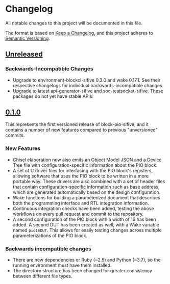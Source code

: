 # Changelog

All notable changes to this project will be documented in this file.

The format is based on [Keep a Changelog](https://keepachangelog.com/en/1.0.0/),
and this project adheres to [Semantic Versioning](https://semver.org/spec/v2.0.0.html).

## [Unreleased]

### Backwards-Incompatible Changes

- Upgrade to environment-blockci-sifive 0.3.0 and wake 0.17.1. See their
  respective changelogs for individual backwards-incompatible changes.
- Upgrade to latest api-generator-sifive and soc-testsocket-sifive. These
  packages do not yet have stable APIs.

## [0.1.0]

This represents the first versioned release of block-pio-sifive, and it contains a number of new features compared to previous "unversioned" commits.

### New Features

- Chisel elaboration now also emits an Object Model JSON and a Device Tree file with configuration-specific information about the PIO block.
- A set of C driver files for interfacing with the PIO block's registers, allowing software that uses the PIO block to be written in a more portable way. These drivers are also combined with a set of header files that contain configuration-specific information such as base address, which are generated automatically based on the design configuration.
- Wake functions for building a parameterized document that describes both the programming interface and RTL integration information.
- Continuous integration checks have been added, testing the above workflows on every pull request and commit to the repository.
- A second configuration of the PIO block with a width of 16 has been added. A second DUT has been created as well, with a Wake variable named `pio16DUT`. This allows for easily testing changes across multiple parameterizations of the PIO block.

### Backwards incompatible changes

- There are new dependencies or Ruby (~2.5) and Python (~3.7), so the running environment must have them installed.
- The directory structure has been changed for greater consistency between different file types.

[Unreleased]: https://github.com/olivierlacan/keep-a-changelog/compare/v0.1.0...HEAD
[0.1.0]: https://github.com/olivierlacan/keep-a-changelog/compare/3ae174ec5bcae93674bc6ab16a9fa8177b41b9d7...v0.1.0
